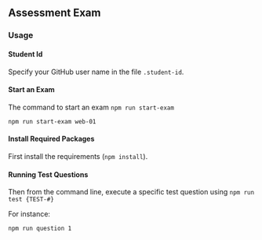 ## Assessment Exam

### Usage

#### Student Id

Specify your GitHub user name in the file `.student-id`.

#### Start an Exam

The command to start an exam `npm run start-exam`
```terminal
npm run start-exam web-01
```

#### Install Required Packages

First install the requirements (`npm install`).

#### Running Test Questions

Then from the command line, execute a specific test question using `npm run test {TEST-#}`

For instance:

```terminal
npm run question 1
```
